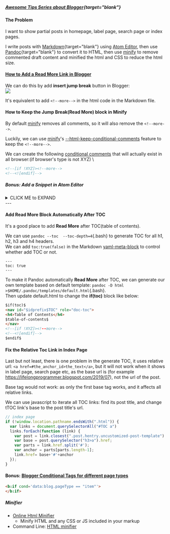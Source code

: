 <!-- ![](https://raw.githubusercontent.com/jefferyyuan/blog/master/images/How%20To%20Show%20Post%20Excerpts%20on%20Blogger%20when%20Writing%20with%20Markdown%2C%20Pandoc%20and%20Minify.png){.hide} -->

##### [Awesome Tips Series about Blogger](https://lifelongprogrammer.blogspot.com/search/label/Blogger_Series){target="blank"}
<script src="https://lifelongprogrammer.blogspot.com/feeds/posts/default/-/Blogger_Series?orderby=updated&amp;alt=json-in-script&amp;callback=series&amp;max-results=20"></script>

#### The Problem
I want to show partial posts in homepage, label page, search page or index pages.

I write posts with [Markdown](https://lifelongprogrammer.blogspot.com/2018/05/awesome-tips-about-markdown.html){target="blank"} using [Atom Editor], then use [Pandoc](https://lifelongprogrammer.blogspot.com/2019/01/awesome-tips-about-pandoc.html){target="blank"} to convert it to HTML, then use [minify] to remove commented draft content and minified the html and CSS to reduce the html size.

#### [How to Add a Read More Link in Blogger](https://support.google.com/blogger/answer/154172?hl=en&visit_id=636976000454748450-3484624752&rd=1)
We can do this by add **insert jump break** button in Blogger:\
![](https://lh3.googleusercontent.com/C4s6ErlSQwAhFQni2n9mimN8zHv7GKQulU-RL6ACSkUQMZ4T_z9rXgpzg-eQCIbO7v-EMnEoVwY63Clj-ZYwDlrNWAtyCSGf7BO7PKuzkL9hPafRJ1etQo4JYnrUlngAOkX52CSrcQ=w2400)

It's equivalent to add `<!--more-->` in the html code in the Markdown file.

#### How to Keep the Jump Break(Read More) block in Minify
By default [minify] removes all comments, so it will also remove the `<!--more-->`.

Luckily, we can use [minify]'s [--html-keep-conditional-comments](https://github.com/tdewolff/minify/blob/master/cmd/minify/README.md#usage) feature to keep the `<!--more-->`.

We can create the following [conditional comments](https://ourcodeworld.com/articles/read/139/all-you-need-to-know-about-conditional-html-comments) that will actually exist in all browser:(if browser's type is not XYZ) \
```markdown
<!--[if !XYZ]><!--more-->
<!--<![endif]-->
```

##### Bonus: Add a Snippet in Atom Editor
<details><summary>CLICK ME to EXPAND</summary>
To add this easily in [Atom Editor], we can define the following snippet by **Applications: Open Your Snippets** in the command palette (cmd+shift+p):
```cson
'read more':
  'prefix': 'l_read_more'
  'body': '<!--[if !XYZ]><!--more--><!--<![endif]-->'
```
</details>
---

#### Add Read More Block Automatically After TOC
It's a good place to add **Read More** after TOC(table of contents).

We can use `pandoc --toc  --toc-depth=4`{.bash} to generate TOC for all h1, h2, h3 and h4 headers.\
We can add `toc:true(false)` in the Markdown [yaml-meta-block](https://pandoc.org/MANUAL.html#metadata-variables) to control whether add TOC or not.
```
---
toc: true
---
```

To make it Pandoc automatically **Read More** after TOC, we can generate our own template based on default template: `pandoc -D html >$HOME/.pandoc/templates/default.html`{.bash}.\
Then update default.html to change the **if(toc)** block like below:

```html
$if(toc)$
<nav id="$idprefix$TOC" role="doc-toc">
<h4>Table of Contents</h4>
$table-of-contents$
</nav>
<!--[if !XYZ]><!--more-->
<!--<![endif]-->
$endif$
```

#### Fix the Relative Toc Link in Index Page
Last but not least, there is one problem in the generate TOC, it uses relative url: `<a href=#the_anchor_id>the_text</a>`, but it will not work when it shows in  label page, search page etc, as the base url is (for example <https://lifelongprogrammer.blogspot.com/2019/07>), not the url of the post.

Base tag would not work: as only the first base tag works, and it affects all relative links.

We can use javascript to iterate all TOC links: find its post title, and change tTOC link's base to the post title's url.
```javascript
// index page
if (!window.location.pathname.endsWith(".html")) {
  var links = document.querySelectorAll("#TOC a")
  links.forEach(function (link) {
    var post = link.closest(".post.hentry.uncustomized-post-template")
    var base = post.querySelector("h3>a").href;
    var parts = link.href.split('#');
    var anchor = parts[parts.length-1];
    link.href= base+'#'+anchor
  });
}
```

<!-- Simply adding the base tag in the Markdown file: `<base href = "the_post_url" />`{.html} would not work, as TOC is generated first, the then body content.

Luckily we can change Pandoc template to add base tag before TOC:
```html
$if(baseurl)$
<base href="$baseurl$" />
$endif$
$if(toc)$
<nav id="$idprefix$TOC" role="doc-toc">
<h4>Table of Contents</h4>
$table-of-contents$
</nav>
<!--[if !XYZ]><!--more-->
<!--<![endif]-->
<!-- $endif$
```
- If **baseurl** variable exists, create a base tag with **href="$baseurl$"**
- We add the baseurl tag in the yaml meta block in the Markdown file.
---
baseurl: the_url -->


#### Bonus: [Blogger Conditional Tags for different page types](https://ultimatebloggerguide.blogspot.com/2016/07/blogger-conditional-tags-for-page-types.html)
```html
<b:if cond='data:blog.pageType == "item"'>
</b:if>
```

##### Minifier
- [Online Html Minifier](https://www.willpeavy.com/tools/minifier/)
  - Minify HTML and any CSS or JS included in your markup
- Command Line: [HTML minifier](http://minifycode.com/html-minifier/)

[minify]: https://github.com/tdewolff/minify
[Atom Editor]: https://lifelongprogrammer.blogspot.com/2017/10/awesome-tips-about-atom-editor.html